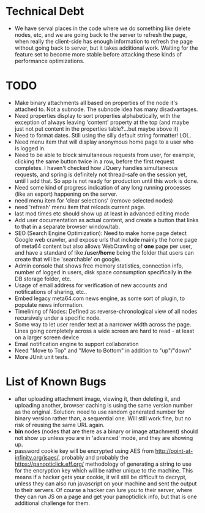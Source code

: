 # Technical Debt
* We have serval places in the code where we do something like delete nodes, etc, and we are going back to the server to refresh the page, when really the client-side has enough information to refresh the page without going back to server, but it takes additional work. Waiting for the feature set to become more stable before attacking these kinds of performance optimizations.


# TODO
* Make binary attachments all based on properties of the node it's attached to. Not a subnode. The subnode idea 
has many disadvantages.
* Need properties display to sort properties alphabetically, with the exception of always leaving 'content' property
at the top (and maybe just not put content in the properties table?...but maybe above it)
* Need to format dates. Still using the silly default string formatter! LOL.
* Need menu item that will display anonymous home page to a user who is logged in.
* Need to be able to block simultaneous requests from user, for example, clicking the same button twice in a row, before the first request completes. I haven't checked how JQuery handles simultaneous requests, and spring is definitely not thread-safe on the session yet, until I add that. So app is not ready for production until this work is done.
* Need some kind of progress indication of any long running processes (like an export) happening on the server.
* need menu item for 'clear selections' (remove selected nodes)
* need 'refresh' menu item that reloads current page.
* last mod times etc should show up at least in advanced editing mode
* Add user documentation as actual content, and create a button that links to that in a separate browser window/tab.
* SEO (Search Engine Optimization): Need to make home page detect Google web crawler, and expose urls that include mainly the home page of meta64 content but also allows WebCrawling of **one** page per user, and have a standard of like **/user/home** being the folder that users can create that will be 'searchable' on google.
* Admin console that shows free memory statistics, connection info, number of logged in users, disk space consumption specifically in the DB storage folder, etc.
* Usage of email address for verification of new accounts and notifications of sharing, etc..
* Embed legacy meta64.com news engine, as some sort of plugin, to populate news information.
* Timelining of Nodes: Defined as reverse-chronological view of all nodes recursively under a specific node.
* Some way to let user render text at a narrower width across the page. Lines going completely across a wide screen are hard to read - at least on a larger screen device
* Email notification engine to support collaboration
* Need "Move to Top" and "Move to Bottom" in addition to "up"/"down"
* More JUnit unit tests.

# List of Known Bugs
* after uploading attachment image, viewing it, then deleting it, and uploading another, browser caching is using the
same version number as the original. Solution: need to use random generated number for binary version rather than, a
sequential one. Will still work fine, but no risk of reusing the same URL again.
* **bin** nodes (nodes that are there as a binary or image attachment) should not show up unless you are in 'advanced' mode, and they are showing up.
* password cookie key will be encrypted using AES from http://point-at-infinity.org/jsaes/, probably and probably the
https://panopticlick.eff.org/ methodology of generating a string to use for the encryption key which will be rather unique to the machine. This means if a hacker gets your cookie, it will still be difficult to decrypt, unless they can also run javascript on your machine and sent the output to their servers. Of course a hacker can lure you to their server, where they can run JS on a page and get your panopticlick info, but that is one additional challenge for them.

